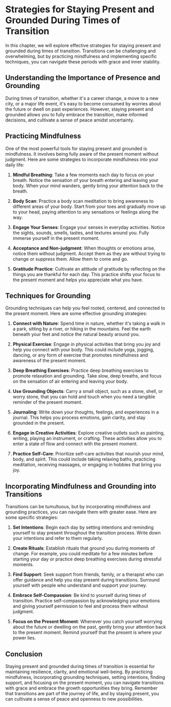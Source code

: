Strategies for Staying Present and Grounded During Times of Transition
==================================================================================

In this chapter, we will explore effective strategies for staying present and grounded during times of transition. Transitions can be challenging and overwhelming, but by practicing mindfulness and implementing specific techniques, you can navigate these periods with grace and inner stability.

Understanding the Importance of Presence and Grounding
------------------------------------------------------

During times of transition, whether it's a career change, a move to a new city, or a major life event, it's easy to become consumed by worries about the future or dwell on past experiences. However, staying present and grounded allows you to fully embrace the transition, make informed decisions, and cultivate a sense of peace amidst uncertainty.

Practicing Mindfulness
----------------------

One of the most powerful tools for staying present and grounded is mindfulness. It involves being fully aware of the present moment without judgment. Here are some strategies to incorporate mindfulness into your daily life:

1. **Mindful Breathing**: Take a few moments each day to focus on your breath. Notice the sensation of your breath entering and leaving your body. When your mind wanders, gently bring your attention back to the breath.

2. **Body Scan**: Practice a body scan meditation to bring awareness to different areas of your body. Start from your toes and gradually move up to your head, paying attention to any sensations or feelings along the way.

3. **Engage Your Senses**: Engage your senses in everyday activities. Notice the sights, sounds, smells, tastes, and textures around you. Fully immerse yourself in the present moment.

4. **Acceptance and Non-judgment**: When thoughts or emotions arise, notice them without judgment. Accept them as they are without trying to change or suppress them. Allow them to come and go.

5. **Gratitude Practice**: Cultivate an attitude of gratitude by reflecting on the things you are thankful for each day. This practice shifts your focus to the present moment and helps you appreciate what you have.

Techniques for Grounding
------------------------

Grounding techniques can help you feel rooted, centered, and connected to the present moment. Here are some effective grounding strategies:

1. **Connect with Nature**: Spend time in nature, whether it's taking a walk in a park, sitting by a river, or hiking in the mountains. Feel the earth beneath your feet and notice the natural beauty around you.

2. **Physical Exercise**: Engage in physical activities that bring you joy and help you connect with your body. This could include yoga, jogging, dancing, or any form of exercise that promotes mindfulness and awareness of the present moment.

3. **Deep Breathing Exercises**: Practice deep breathing exercises to promote relaxation and grounding. Take slow, deep breaths, and focus on the sensation of air entering and leaving your body.

4. **Use Grounding Objects**: Carry a small object, such as a stone, shell, or worry stone, that you can hold and touch when you need a tangible reminder of the present moment.

5. **Journaling**: Write down your thoughts, feelings, and experiences in a journal. This helps you process emotions, gain clarity, and stay grounded in the present.

6. **Engage in Creative Activities**: Explore creative outlets such as painting, writing, playing an instrument, or crafting. These activities allow you to enter a state of flow and connect with the present moment.

7. **Practice Self-Care**: Prioritize self-care activities that nourish your mind, body, and spirit. This could include taking relaxing baths, practicing meditation, receiving massages, or engaging in hobbies that bring you joy.

Incorporating Mindfulness and Grounding into Transitions
--------------------------------------------------------

Transitions can be tumultuous, but by incorporating mindfulness and grounding practices, you can navigate them with greater ease. Here are some specific strategies:

1. **Set Intentions**: Begin each day by setting intentions and reminding yourself to stay present throughout the transition process. Write down your intentions and refer to them regularly.

2. **Create Rituals**: Establish rituals that ground you during moments of change. For example, you could meditate for a few minutes before starting your day or practice deep breathing exercises during stressful moments.

3. **Find Support**: Seek support from friends, family, or a therapist who can offer guidance and help you stay present during transitions. Surround yourself with people who understand and support your journey.

4. **Embrace Self-Compassion**: Be kind to yourself during times of transition. Practice self-compassion by acknowledging your emotions and giving yourself permission to feel and process them without judgment.

5. **Focus on the Present Moment**: Whenever you catch yourself worrying about the future or dwelling on the past, gently bring your attention back to the present moment. Remind yourself that the present is where your power lies.

Conclusion
----------

Staying present and grounded during times of transition is essential for maintaining resilience, clarity, and emotional well-being. By practicing mindfulness, incorporating grounding techniques, setting intentions, finding support, and focusing on the present moment, you can navigate transitions with grace and embrace the growth opportunities they bring. Remember that transitions are part of the journey of life, and by staying present, you can cultivate a sense of peace and openness to new possibilities.
